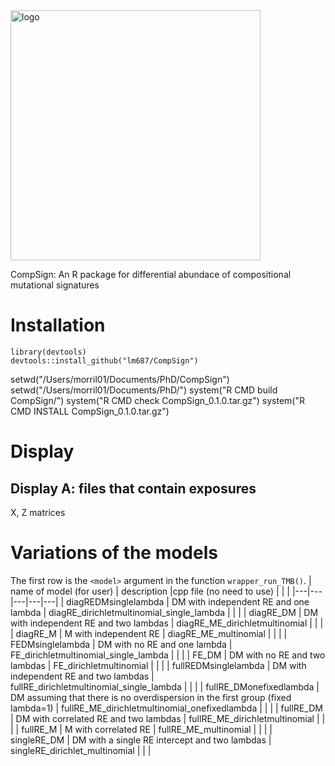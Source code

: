 <!-- ![logo simplex](compsign2.png "") -->
<img src="compsign3.png" alt="logo" width="400"/>

CompSign: An R package for differential abundace of compositional mutational signatures

# Installation

    library(devtools)
    devtools::install_github("lm687/CompSign")



setwd("/Users/morril01/Documents/PhD/CompSign")
setwd("/Users/morril01/Documents/PhD/")
system("R CMD build CompSign/")
system("R CMD check CompSign_0.1.0.tar.gz")
system("R CMD INSTALL CompSign_0.1.0.tar.gz")

# Display
## Display A: files that contain exposures
X, Z matrices

# Variations of the models

The first row is the `<model>` argument in the function `wrapper_run_TMB()`.
| name of model (for user) | description  |cpp file (no need to use)   |   |   |
|---|---|---|---|---|
| diagREDMsinglelambda  | DM with independent RE and one lambda  | diagRE_dirichletmultinomial_single_lambda  |   |   |
| diagRE_DM  | DM with independent RE and two lambdas  | diagRE_ME_dirichletmultinomial  |   |   |
| diagRE_M  | M with independent RE  | diagRE_ME_multinomial  |   |   |
| FEDMsinglelambda  | DM with no RE and one lambda  | FE_dirichletmultinomial_single_lambda  |   |   |
| FE_DM  | DM with no RE and two lambdas  | FE_dirichletmultinomial  |   |   |
| fullREDMsinglelambda  | DM with independent RE and two lambdas  | fullRE_dirichletmultinomial_single_lambda  |   |   |
| fullRE_DMonefixedlambda  | DM assuming that there is no overdispersion in the first group (fixed lambda=1)  | fullRE_ME_dirichletmultinomial_onefixedlambda  |   |   |
| fullRE_DM  | DM with correlated RE and two lambdas  | fullRE_ME_dirichletmultinomial  |   |   |
| fullRE_M  | M with correlated RE  | fullRE_ME_multinomial  |   |   |
| singleRE_DM  | DM with a single RE intercept and two lambdas  | singleRE_dirichlet_multinomial  |   |   |




